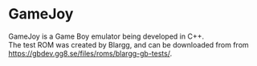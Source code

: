 # GameJoy
GameJoy is a Game Boy emulator being developed in C++.  
The test ROM was created by Blargg, and can be downloaded from from https://gbdev.gg8.se/files/roms/blargg-gb-tests/.
